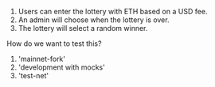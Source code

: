 1. Users can enter the lottery with ETH based on a USD fee.
2. An admin will choose when the lottery is over.
3. The lottery will select a random winner.


How do we want to test this?

1. 'mainnet-fork'
2. 'development with mocks'
3. 'test-net'